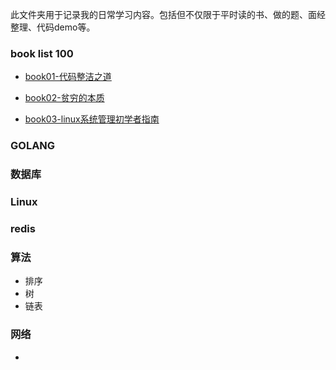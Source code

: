 此文件夹用于记录我的日常学习内容。包括但不仅限于平时读的书、做的题、面经整理、代码demo等。

### book list 100

- [book01-代码整洁之道](https://github.com/aogoZY/CodeExerciseDemo/blob/master/books/book01-%E4%BB%A3%E7%A0%81%E6%95%B4%E6%B4%81%E4%B9%8B%E9%81%93.md)

- [book02-贫穷的本质](https://github.com/aogoZY/CodeExerciseDemo/blob/master/books/book02-%E8%B4%AB%E7%A9%B7%E7%9A%84%E6%9C%AC%E8%B4%A8.md)

- [book03-linux系统管理初学者指南]()

### GOLANG



### 数据库



### Linux



### redis

### 算法

- 排序
- 树
- 链表

### 网络

- 

### 
